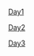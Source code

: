 [Day1](https://github.com/saturn-lab/BDMI-2020A/blob/master/Memos/Study-Memo/74-Day1.md)

[Day2](https://github.com/saturn-lab/BDMI-2020A/blob/master/Memos/Study-Memo/74-Day2.md)

[Day3](https://github.com/saturn-lab/BDMI-2020A/blob/master/Memos/Study-Memo/74-Day2.md)
